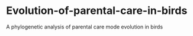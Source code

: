 # Evolution-of-parental-care-in-birds
A phylogenetic analysis of parental care mode evolution in birds
